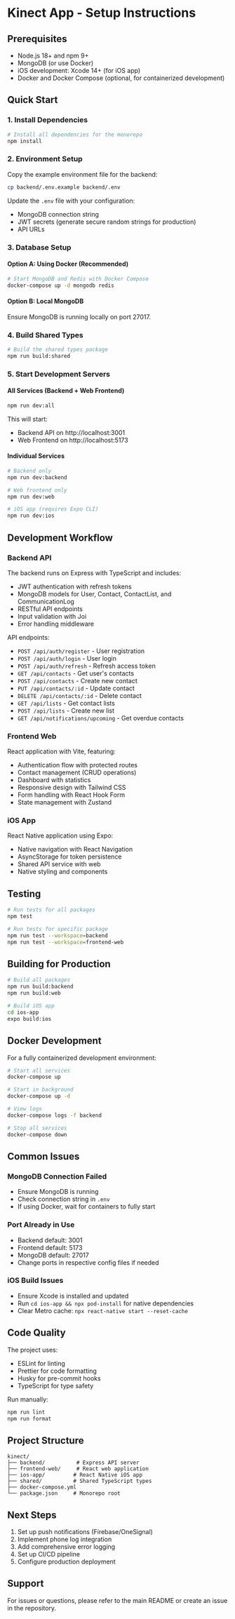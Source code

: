 # Kinect App - Setup Instructions

## Prerequisites

- Node.js 18+ and npm 9+
- MongoDB (or use Docker)
- iOS development: Xcode 14+ (for iOS app)
- Docker and Docker Compose (optional, for containerized development)

## Quick Start

### 1. Install Dependencies

```bash
# Install all dependencies for the monorepo
npm install
```

### 2. Environment Setup

Copy the example environment file for the backend:

```bash
cp backend/.env.example backend/.env
```

Update the `.env` file with your configuration:
- MongoDB connection string
- JWT secrets (generate secure random strings for production)
- API URLs

### 3. Database Setup

#### Option A: Using Docker (Recommended)

```bash
# Start MongoDB and Redis with Docker Compose
docker-compose up -d mongodb redis
```

#### Option B: Local MongoDB

Ensure MongoDB is running locally on port 27017.

### 4. Build Shared Types

```bash
# Build the shared types package
npm run build:shared
```

### 5. Start Development Servers

#### All Services (Backend + Web Frontend)

```bash
npm run dev:all
```

This will start:
- Backend API on http://localhost:3001
- Web Frontend on http://localhost:5173

#### Individual Services

```bash
# Backend only
npm run dev:backend

# Web frontend only
npm run dev:web

# iOS app (requires Expo CLI)
npm run dev:ios
```

## Development Workflow

### Backend API

The backend runs on Express with TypeScript and includes:
- JWT authentication with refresh tokens
- MongoDB models for User, Contact, ContactList, and CommunicationLog
- RESTful API endpoints
- Input validation with Joi
- Error handling middleware

API endpoints:
- `POST /api/auth/register` - User registration
- `POST /api/auth/login` - User login
- `POST /api/auth/refresh` - Refresh access token
- `GET /api/contacts` - Get user's contacts
- `POST /api/contacts` - Create new contact
- `PUT /api/contacts/:id` - Update contact
- `DELETE /api/contacts/:id` - Delete contact
- `GET /api/lists` - Get contact lists
- `POST /api/lists` - Create new list
- `GET /api/notifications/upcoming` - Get overdue contacts

### Frontend Web

React application with Vite, featuring:
- Authentication flow with protected routes
- Contact management (CRUD operations)
- Dashboard with statistics
- Responsive design with Tailwind CSS
- Form handling with React Hook Form
- State management with Zustand

### iOS App

React Native application using Expo:
- Native navigation with React Navigation
- AsyncStorage for token persistence
- Shared API service with web
- Native styling and components

## Testing

```bash
# Run tests for all packages
npm test

# Run tests for specific package
npm run test --workspace=backend
npm run test --workspace=frontend-web
```

## Building for Production

```bash
# Build all packages
npm run build:backend
npm run build:web

# Build iOS app
cd ios-app
expo build:ios
```

## Docker Development

For a fully containerized development environment:

```bash
# Start all services
docker-compose up

# Start in background
docker-compose up -d

# View logs
docker-compose logs -f backend

# Stop all services
docker-compose down
```

## Common Issues

### MongoDB Connection Failed
- Ensure MongoDB is running
- Check connection string in `.env`
- If using Docker, wait for containers to fully start

### Port Already in Use
- Backend default: 3001
- Frontend default: 5173
- MongoDB default: 27017
- Change ports in respective config files if needed

### iOS Build Issues
- Ensure Xcode is installed and updated
- Run `cd ios-app && npx pod-install` for native dependencies
- Clear Metro cache: `npx react-native start --reset-cache`

## Code Quality

The project uses:
- ESLint for linting
- Prettier for code formatting
- Husky for pre-commit hooks
- TypeScript for type safety

Run manually:
```bash
npm run lint
npm run format
```

## Project Structure

```
kinect/
├── backend/          # Express API server
├── frontend-web/     # React web application
├── ios-app/         # React Native iOS app
├── shared/          # Shared TypeScript types
├── docker-compose.yml
└── package.json     # Monorepo root
```

## Next Steps

1. Set up push notifications (Firebase/OneSignal)
2. Implement phone log integration
3. Add comprehensive error logging
4. Set up CI/CD pipeline
5. Configure production deployment

## Support

For issues or questions, please refer to the main README or create an issue in the repository.
